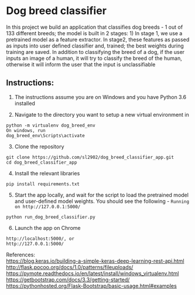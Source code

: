 # Dog breed classifier
In this project we build an application that classifies dog breeds - 1 out of 133 different breeds; the model is built in 2 stages: 1) In stage 1, we use a pretrained model as a feature extractor. In stage2, these features as passed as inputs into user defined classifier and, trained; the best weights during training are saved. In addition to classifying the breed of a dog, if the user inputs an image of a human, it will try to classify the breed of the human, otherwise it will inform the user that the input is unclassifiable

## Instructions:
1) The instructions assume you are on Windows and you have Python 3.6 installed

2) Navigate to the directory you want to setup a new virtual environment in
```
python -m virtualenv dog_breed_env
On windows, run
dog_breed_env\Scripts\activate
```

3) Clone the repository
```
git clone https://github.com/sl2902/dog_breed_classifier_app.git
cd dog_breed_classifier_app
```

4) Install the relevant libraries
```
pip install requirements.txt
```

5) Start the app locally, and wait for the script to load the pretrained model and user-defined model weights. You
should see the following - `Running on http://127.0.0.1:5000/`
```
python run_dog_breed_classifier.py
```

6) Launch the app on Chrome
```
http://localhost:5000/, or
http://127.0.0.1:5000/
```

References:</br>
https://blog.keras.io/building-a-simple-keras-deep-learning-rest-api.html</br>
http://flask.pocoo.org/docs/1.0/patterns/fileuploads/</br>
https://pymote.readthedocs.io/en/latest/install/windows_virtualenv.html</br>
https://getbootstrap.com/docs/3.3/getting-started/</br>
https://pythonhosted.org/Flask-Bootstrap/basic-usage.html#examples
